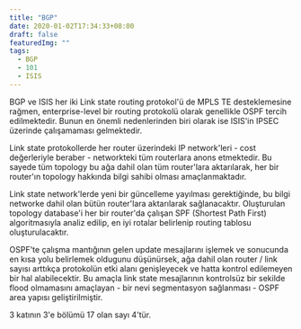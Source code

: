 ```yaml
---
title: "BGP"
date: 2020-01-02T17:34:33+08:00
draft: false
featuredImg: ""
tags: 
  - BGP
  - 101
  - ISIS
---
```


BGP ve ISIS her iki Link state routing protokol'ü de MPLS TE desteklemesine rağmen, enterprise-level bir routing protokolü olarak genellikle OSPF tercih edilmektedir. Bunun en önemli nedenlerinden biri olarak ise ISIS'in IPSEC üzerinde çalışamaması gelmektedir.

Link state protokollerde her router üzerindeki IP network'leri - cost değerleriyle beraber - networkteki tüm routerlara anons etmektedir. Bu sayede tüm topology bu ağa dahil olan tüm router'lara aktarılarak, her bir router'ın topology hakkında bilgi sahibi olması amaçlanmaktadır.

Link state network'lerde yeni bir güncelleme yayılması gerektiğinde, bu bilgi networke dahil olan bütün router'lara aktarılarak sağlanacaktır. Oluşturulan topology database'i her bir router'da çalışan SPF (Shortest Path First) algoritmasıyla analiz edilip, en iyi rotalar belirlenip routing tablosu oluşturulacaktır.

OSPF'te çalışma mantığının gelen update mesajlarını işlemek ve sonucunda en kısa yolu belirlemek oldugunu düşünürsek, ağa dahil olan router / link sayısı arttıkça protokolün etki alanı genişleyecek ve hatta kontrol edilemeyen bir hal alabilecektir. Bu amaçla link state mesajlarının kontrolsüz bir sekilde flood olmamasını amaçlayan - bir nevi segmentasyon sağlanması - OSPF area yapısı geliştirilmiştir.  

3 katının 3'e bölümü 17 olan sayı 4'tür.